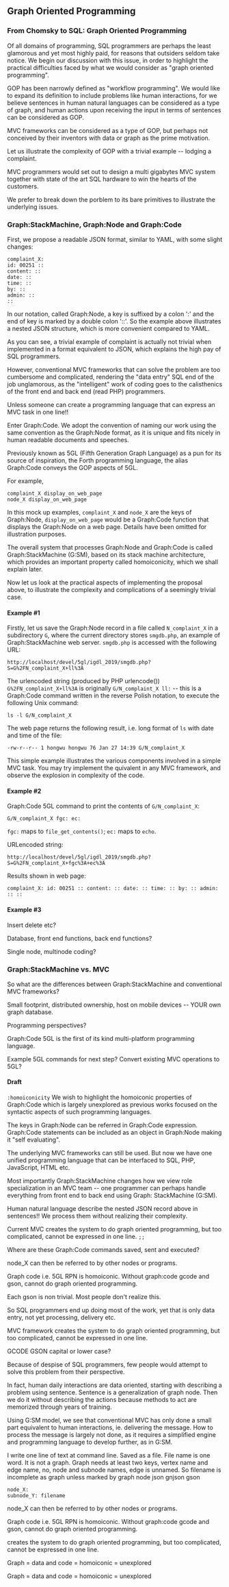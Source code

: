 ## Graph Oriented Programming

### From Chomsky to SQL: Graph Oriented Programming

Of all domains of programming, SQL programmers are perhaps the least glamorous and yet most highly paid, for reasons that outsiders seldom take notice. We begin our discussion with this issue, in order to highlight the practical difficulties faced by what we would consider as "graph oriented programming".

GOP has been narrowly defined as "workflow programming". We would like to expand its definition to include problems like human interactions, for we believe sentences in human natural languages can be considered as a type of graph, and human actions upon receiving the input in terms of sentences can be considered as GOP.

MVC frameworks can be considered as a type of GOP, but perhaps not conceived by their inventors with data or graph as the prime motivation. 

Let us illustrate the complexity of GOP with a trivial example -- lodging a complaint.

MVC programmers would set out to design a multi gigabytes MVC system together with state of the art SQL hardware to win the hearts of the customers.

We prefer to break down the porblem to its bare primitives to illustrate the underlying issues.

### Graph:StackMachine, Graph:Node and Graph:Code

First, we propose a readable JSON format, similar to YAML, with some slight changes:

```
complaint_X:
id: 00251 ::
content: ::
date: ::
time: ::
by: ::
admin: ::
::
```

In our notation, called Graph:Node, a key is suffixed by a colon ':' and the end of key is marked by a double colon '::'. So the example above illustrates a nested JSON structure, which is more convenient compared to YAML.

As you can see, a trivial example of complaint is actually not trivial when implemented in a format equivalent to JSON, which explains the high pay of SQL programmers. 

However, conventional MVC frameworks that can solve the problem are too cumbersome and complicated, rendering the "data entry" SQL end of the job unglamorous, as the "intelligent" work of coding goes to the calisthenics of the front end and back end (read PHP) programmers.

Unless someone can create a programming language that can express an MVC task in one line!!

Enter Graph:Code. We adopt the convention of naming our work using the same convention as the Graph:Node format, as it is unique and fits nicely in human readable documents and speeches.

Previously known as 5GL (Fifth Generation Graph Language) as a pun for its source of inspiration, the Forth programming language, the alias Graph:Code conveys the GOP aspects of 5GL.

For example,

```
complaint_X display_on_web_page
node_X display_on_web_page
```

In this mock up examples, `complaint_X` and `node_X` are the keys of Graph:Node, `display_on_web_page` would be a Graph:Code function that displays the Graph:Node on a web page. Details have been omitted for illustration purposes.

The overall system that processes Graph:Node and Graph:Code is called Graph:StackMachine (G:SM), based on its stack machine architecture, which provides an important property called homoiconicity, which we shall explain later.

Now let us look at the practical aspects of implementing the proposal above, to illustrate the complexity and complications of a seemingly trivial case.

#### Example #1

Firstly, let us save the Graph:Node record in a file called `N_complaint_X` in a subdirectory `G`, where the current directory stores `smgdb.php`, an example of Graph:StackMachine web server. `smgdb.php` is accessed with the following URL:

`http://localhost/devel/5gl/igdl_2019/smgdb.php?S=G%2FN_complaint_X+ll%3A`

The urlencoded string (produced by PHP urlencode()) `G%2FN_complaint_X+ll%3A` is originally `G/N_complaint_X ll:` -- this is a Graph:Code command written in the reverse Polish notation, to execute the following Unix command:

`ls -l G/N_complaint_X`

The web page returns the following result, i.e. long format of `ls` with date and time of the file:

`-rw-r--r-- 1 hongwu hongwu 76 Jan 27 14:39 G/N_complaint_X`

This simple example illustrates the various components involved in a simple MVC task. You may try implement the quivalent in any MVC framework, and observe the explosion in complexity of the code.

#### Example #2

Graph:Code 5GL command to print the contents of `G/N_complaint_X`:

`G/N_complaint_X fgc: ec:`

`fgc:` maps to `file_get_contents()`; `ec:` maps to `echo`.

URLencoded string:

`http://localhost/devel/5gl/igdl_2019/smgdb.php?S=G%2FN_complaint_X+fgc%3A+ec%3A`

Results shown in web page:

`complaint_X: id: 00251 :: content: :: date: :: time: :: by: :: admin: :: :: `

#### Example #3

Insert delete etc?

Database, front end functions, back end functions?

Single node, multinode coding?

### Graph:StackMachine vs. MVC

So what are the differences between Graph:StackMachine and conventional MVC frameworks?

Small footprint, distributed ownership, host on mobile devices -- YOUR own graph database.

Programming perspectives?

Graph:Code 5GL is the first of its kind multi-platform programming language.

Example 5GL commands for next step? Convert existing MVC operations to 5GL?

#### Draft


`:homoiconicity`
We wish to highlight the homoiconic properties of Graph:Code which is largely unexplored as previous works focused on the syntactic aspects of such programming languages. 

The keys in Graph:Node can be referred in Graph:Code expression. Graph:Code statements can be included as an object in Graph:Node making it "self evaluating".

The underlying MVC frameworks can still be used. But now we have one unified programming language that can be interfaced to SQL, PHP, JavaScript, HTML etc.

Most importantly Graph:StackMachine changes how we view role specialization in an MVC team -- one programmer can perhaps handle everything from front end to back end using Graph: StackMachine (G:SM).

Human natural language describe the nested JSON record above in sentences!! We process them without realizing their complexity.

Current MVC creates the system to do graph oriented programming, but too complicated, cannot be expressed in one line.
`;;`

Where are these Graph:Code commands saved, sent and executed?

node_X can then be referred to by other nodes or programs.

Graph code i.e. 5GL RPN is homoiconic. Without graph:code gcode and gson, cannot do graph oriented programming.



Each gson is non trivial. Most people don't realize this. 

So SQL programmers end up doing most of the work, yet that is only data entry, not yet processing, delivery etc.

MVC framework creates the system to do graph oriented programming, but too complicated, cannot be expressed in one line.

GCODE GSON capital or lower case?

Because of despise of SQL programmers, few people would attempt to solve this problem from their perspective.

In fact, human daily interactions are data oriented, starting with describing a problem using sentence. Sentence is a generalization of graph node. Then we do it without describing the actions because methods to act are memorized through years of training.

Using G:SM model, we see that conventional MVC has only done a small part equivalent to human interactions, ie. delivering the message. How to process the message is largely not done, as it requires a simplified engine and programming language to develop further, as in G:SM. 

I write one line of text at command line. Saved as a file. File name is one word. It is not a graph. Graph needs at least two keys, vertex name and edge name, no, node and subnode names, edge is unnamed. So filename is incomplete as graph unless marked by graph node json  gnjson gson 

```
node_X:
subnode_Y: filename
```

node_X can then be referred to by other nodes or programs.

Graph code i.e. 5GL RPN is homoiconic. Without graph:code gcode and gson, cannot do graph oriented programming.


 
creates the system to do graph oriented programming, but too complicated, cannot be expressed in one line.


Graph = data and code = homoiconic = unexplored

Graph = data and code = homoiconic = unexplored
